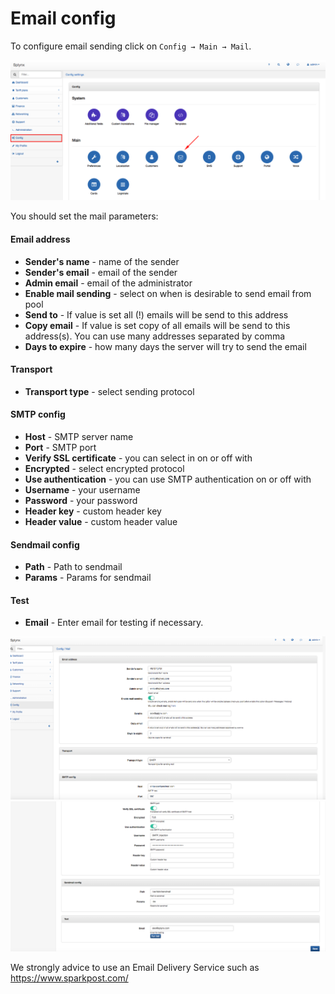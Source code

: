 Email config
============

To configure email sending click on `Config → Main → Mail`.

![](main_menu.png)


You should set the mail parameters:

#### Email address
* **Sender's name** - name of the sender
* **Sender's email** - email of the sender
* **Admin email** - email of the administrator
* **Enable mail sending** - select on when is desirable to send email from pool
* **Send to** - If value is set all (!) emails will be send to this address
* **Copy email** - If value is set copy of all emails will be send to this address(s). You can use many addresses separated by comma
* **Days to expire** - how many days the server will try to send the email


#### Transport
* **Transport type** - select sending protocol

#### SMTP config
* **Host** - SMTP server name
* **Port** - SMTP port
* **Verify SSL certificate** - you can select in on or off with
* **Encrypted** - select encrypted protocol
* **Use authentication** - you can use SMTP authentication on or off with
* **Username** - your username
* **Password** - your password
* **Header key** - custom header key
* **Header value** - custom header value

#### Sendmail config
* **Path** - Path to sendmail
* **Params** - Params for sendmail

#### Test
* **Email**  - Enter email for testing if necessary.

![Email config menu](email_config.png)
![Email config menu](email_config1.png)


We strongly advice to use an Email Delivery Service such as https://www.sparkpost.com/
